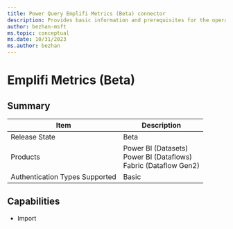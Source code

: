 ```yaml
---
title: Power Query Emplifi Metrics (Beta) connector
description: Provides basic information and prerequisites for the operation of the Emplifi Metrics connector.
author: bezhan-msft
ms.topic: conceptual
ms.date: 10/31/2023
ms.author: bezhan 
---
```


# Emplifi Metrics (Beta)

## Summary

| Item | Description |
| ---- | ----------- |
| Release State | Beta |
| Products | Power BI (Datasets)<br/>Power BI (Dataflows)<br/>Fabric (Dataflow Gen2) |
| Authentication Types Supported | Basic |

## Capabilities

* Import
